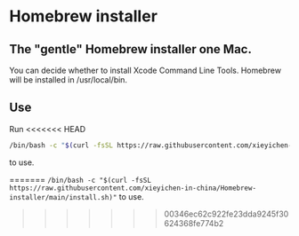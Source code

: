 # Homebrew installer
## The "gentle" Homebrew installer one Mac.
You can decide whether to install Xcode Command Line Tools.
Homebrew will be installed in /usr/local/bin.    
## Use
Run 
<<<<<<< HEAD
```bash
/bin/bash -c "$(curl -fsSL https://raw.githubusercontent.com/xieyichen-in-china/Homebrew-installer/main/install.sh)"
```
to use.

=======
```/bin/bash -c "$(curl -fsSL https://raw.githubusercontent.com/xieyichen-in-china/Homebrew-installer/main/install.sh)"```
to use.
>>>>>>> 00346ec62c922fe23dda9245f30624368fe774b2

